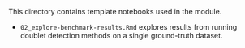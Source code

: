 This directory contains template notebooks used in the module.

- `02_explore-benchmark-results.Rmd` explores results from running doublet detection methods on a single ground-truth dataset.
